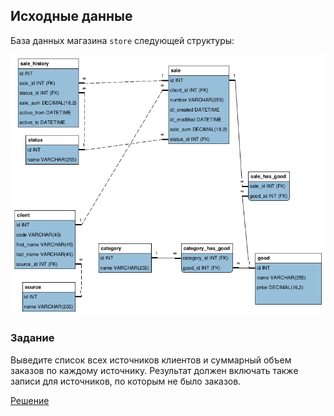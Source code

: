 ## Исходные данные

База данных магазина `store` следующей структуры:

![Структура](store.png)

### Задание

Выведите список всех источников клиентов и суммарный объем заказов по каждому источнику. Результат должен включать также записи для источников, по которым не было заказов.

[Решение](answer3.sql)